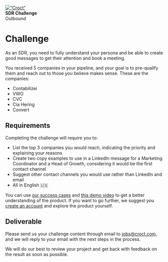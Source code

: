 <p align=“center”>
    <a href=“https://croct.com”>
      <img src=“https://cdn.croct.io/brand/logo/repo-icon-green.svg” alt=“Croct” height=“80”/>
    </a>
    <br />
    <strong>SDR Challenge</strong>
    <br />
    Outbound
</p>

# Challenge

As an SDR, you need to fully understand your persona and be able to create good messages to get their attention and 
book a meeting.

You received 5 companies in your pipeline, and your goal is to pre-qualify them and reach out to those you believe 
makes sense. These are the companies:
- Contabilizei
- VWO
- CVC
- Cia Hering
- Convert

## Requirements

Completing the challenge will require you to:

- List the top 3 companies you would reach, indicating the priority and explaining your reasons
- Create two copy examples to use in a LinkedIn message for a Marketing Coordinator and a Head of Growth, 
  considering it would be the first contact channel
- Suggest other contact channels you would use rather than LinkedIn and email
- All in English 🇺🇸

You can use
[our success cases](https://blog.croct.com/tag/case-studies) and [this demo video](https://youtu.be/nsudSTeqK48)
to get a better understanding of the product. If you want to go further, we suggest you
[create an account](https://app.croct.com/) and explore the product yourself.

## Deliverable

Please send us your challenge content through email to jobs@croct.com, and we will reply to your email with the next steps
in the process.

We will do our best to review your project and get back with feedback on the result as soon as possible.
